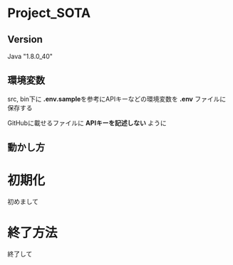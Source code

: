 # Project_SOTA

## Version
Java "1.8.0_40"


## 環境変数
src, bin下に **.env.sample**を参考にAPIキーなどの環境変数を **.env** ファイルに保存する

GitHubに載せるファイルに **APIキーを記述しない** ように


## 動かし方
# 初期化
初めまして

# 終了方法
終了して

